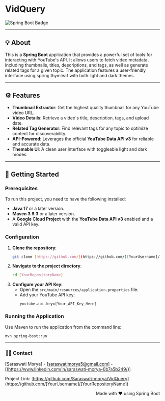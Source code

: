 # VidQuery


![Spring Boot Badge](https://img.shields.io/badge/Spring_Boot-F2F4F9?style=for-the-badge&logo=spring-boot)

---

## 💡 About

This is a **Spring Boot** application that provides a powerful set of tools for interacting with YouTube's API. It allows users to fetch video metadata, including thumbnails, titles, descriptions, and tags, as well as generate related tags for a given topic. The application features a user-friendly interface using spring thymleaf with  both light and dark themes.

---

## ⚙️ Features

* **Thumbnail Extractor**: Get the highest quality thumbnail for any YouTube video URL.
* **Video Details**: Retrieve a video's title, description, tags, and upload date.
* **Related Tag Generator**: Find relevant tags for any topic to optimize content for discoverability.
* **API-Powered**: Leverages the official **YouTube Data API v3** for reliable and accurate data.
* **Themable UI**: A clean user interface with toggleable light and dark modes.

---

## 🚀 Getting Started

### Prerequisites

To run this project, you need to have the following installed:

* **Java 17** or a later version.
* **Maven 3.6.3** or a later version.
* A **Google Cloud Project** with the **YouTube Data API v3** enabled and a valid API key.

### Configuration

1.  **Clone the repository**:
    ```bash
    git clone [https://github.com/](https://github.com/)[YourUsername]/[YourRepositoryName].git
    ```
2.  **Navigate to the project directory**:
    ```bash
    cd [YourRepositoryName]
    ```
3.  **Configure your API Key**:
    * Open the `src/main/resources/application.properties` file.
    * Add your YouTube API key:
        ```properties
        youtube.api.key=[Your_API_Key_Here]
        ```

### Running the Application

Use Maven to run the application from the command line:

```bash
mvn spring-boot:run
```

---
### 🧑‍💻 Contact
[Saraswati Morya] - [saraswatimorya5@gmail.com] - [(https://www.linkedin.com/in/saraswati-morya-0b7a5b249/)]

Project Link: [https://github.com/Saraswati-morya/VidQuery](https://github.com/[YourUsername]/[YourRepositoryName])

<p align="right">Made with ❤️ using Spring Boot</p>

